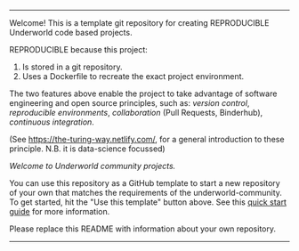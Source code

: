 ____
Welcome! This is a template git repository for creating REPRODUCIBLE Underworld code based projects.

REPRODUCIBLE because this project:
1. Is stored in a git repository.
2. Uses a Dockerfile to recreate the exact project environment.

The two features above enable the project to take advantage of software engineering and open source principles, such as:
_version control_, _reproducible environments_, _collaboration_ (Pull Requests, Binderhub), _continuous integration_. 

(See https://the-turing-way.netlify.com/, for a general introduction to these principle. N.B. it is data-science focussed)  

*Welcome to Underworld community projects.*

You can use this repository as a GitHub template to start a new repository of your own that matches the requirements of the underworld-community. To get started, hit the "Use this template" button above. See this [quick start guide]( https://github.com/underworld-community/template-project/wiki/Quick-start) for more information.

Please replace this README with information about your own repository.
____
